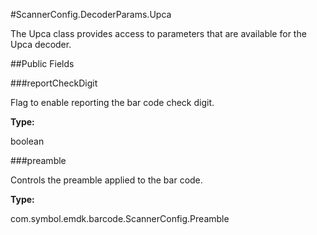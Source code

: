#ScannerConfig.DecoderParams.Upca

The Upca class provides access to parameters that are available for
 the Upca decoder.

##Public Fields

###reportCheckDigit

Flag to enable reporting the bar code check digit.

**Type:**

boolean

###preamble

Controls the preamble applied to the bar code.

**Type:**

com.symbol.emdk.barcode.ScannerConfig.Preamble

